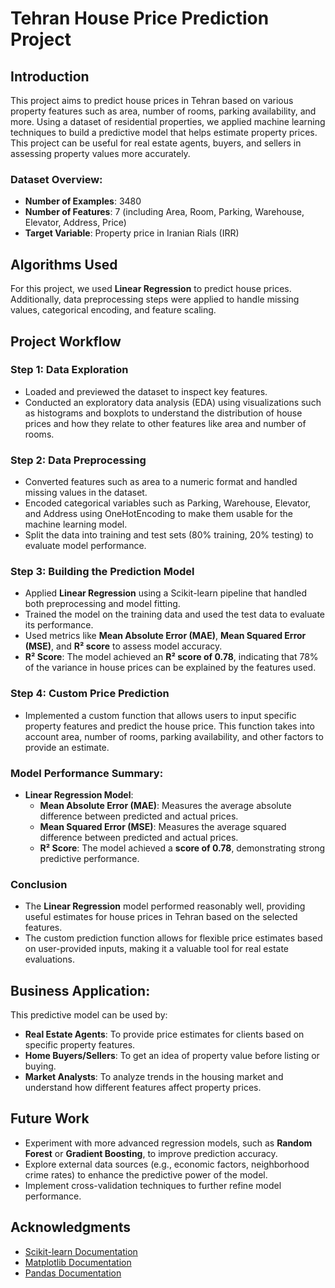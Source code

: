 # **Tehran House Price Prediction Project**

## **Introduction**

This project aims to predict house prices in Tehran based on various property features such as area, number of rooms, parking availability, and more. Using a dataset of residential properties, we applied machine learning techniques to build a predictive model that helps estimate property prices. This project can be useful for real estate agents, buyers, and sellers in assessing property values more accurately.

### **Dataset Overview**:
- **Number of Examples**: 3480
- **Number of Features**: 7 (including Area, Room, Parking, Warehouse, Elevator, Address, Price)
- **Target Variable**: Property price in Iranian Rials (IRR)

## **Algorithms Used**

For this project, we used **Linear Regression** to predict house prices. Additionally, data preprocessing steps were applied to handle missing values, categorical encoding, and feature scaling.

## **Project Workflow**

### **Step 1: Data Exploration**
- Loaded and previewed the dataset to inspect key features.
- Conducted an exploratory data analysis (EDA) using visualizations such as histograms and boxplots to understand the distribution of house prices and how they relate to other features like area and number of rooms.

### **Step 2: Data Preprocessing**
- Converted features such as area to a numeric format and handled missing values in the dataset.
- Encoded categorical variables such as Parking, Warehouse, Elevator, and Address using OneHotEncoding to make them usable for the machine learning model.
- Split the data into training and test sets (80% training, 20% testing) to evaluate model performance.

### **Step 3: Building the Prediction Model**
- Applied **Linear Regression** using a Scikit-learn pipeline that handled both preprocessing and model fitting.
- Trained the model on the training data and used the test data to evaluate its performance.
- Used metrics like **Mean Absolute Error (MAE)**, **Mean Squared Error (MSE)**, and **R² score** to assess model accuracy.
- **R² Score**: The model achieved an **R² score of 0.78**, indicating that 78% of the variance in house prices can be explained by the features used.

### **Step 4: Custom Price Prediction**
- Implemented a custom function that allows users to input specific property features and predict the house price. This function takes into account area, number of rooms, parking availability, and other factors to provide an estimate.

### **Model Performance Summary**:

- **Linear Regression Model**:
  - **Mean Absolute Error (MAE)**: Measures the average absolute difference between predicted and actual prices.
  - **Mean Squared Error (MSE)**: Measures the average squared difference between predicted and actual prices.
  - **R² Score**: The model achieved a **score of 0.78**, demonstrating strong predictive performance.

### **Conclusion**

- The **Linear Regression** model performed reasonably well, providing useful estimates for house prices in Tehran based on the selected features.
- The custom prediction function allows for flexible price estimates based on user-provided inputs, making it a valuable tool for real estate evaluations.

## **Business Application**:

This predictive model can be used by:
- **Real Estate Agents**: To provide price estimates for clients based on specific property features.
- **Home Buyers/Sellers**: To get an idea of property value before listing or buying.
- **Market Analysts**: To analyze trends in the housing market and understand how different features affect property prices.

## **Future Work**

- Experiment with more advanced regression models, such as **Random Forest** or **Gradient Boosting**, to improve prediction accuracy.
- Explore external data sources (e.g., economic factors, neighborhood crime rates) to enhance the predictive power of the model.
- Implement cross-validation techniques to further refine model performance.

## **Acknowledgments**

- [Scikit-learn Documentation](https://scikit-learn.org/stable/)
- [Matplotlib Documentation](https://matplotlib.org/)
- [Pandas Documentation](https://pandas.pydata.org/)